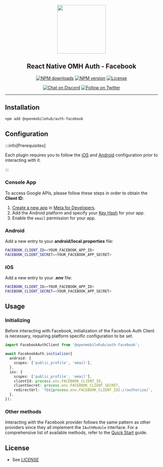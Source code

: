 <p align="center">
  <a href="https://www.openmobilehub.com/">
    <img width="160px" src="https://www.openmobilehub.com/images/logo/omh_logo.png"/><br/>
  </a>
  <h2 align="center">React Native OMH Auth - Facebook</h2>
</p>

<p align="center">
  <a href="https://www.npmjs.com/package/@openmobilehub/auth-facebook"><img src="https://img.shields.io/npm/dm/@openmobilehub/auth-facebook.svg?style=flat" alt="NPM downloads"/></a>
  <a href="https://www.npmjs.com/package/@openmobilehub/auth-facebook"><img src="https://img.shields.io/npm/v/@openmobilehub/auth-facebook.svg?style=flat" alt="NPM version"/></a>
  <a href="/LICENSE"><img src="https://img.shields.io/npm/l/@openmobilehub/auth-facebook.svg?style=flat" alt="License"/></a>
</p>

<p align="center">
  <a href="https://discord.com/invite/yTAFKbeVMw"><img src="https://img.shields.io/discord/1115727214827278446.svg?style=flat&colorA=7289da&label=Chat%20on%20Discord" alt="Chat on Discord"/></a>
  <a href="https://twitter.com/openmobilehub"><img src="https://img.shields.io/twitter/follow/rnfirebase.svg?style=flat&colorA=1da1f2&colorB=&label=Follow%20on%20Twitter" alt="Follow on Twitter"/></a>
</p>

---

## Installation

```bash
npm add @openmobilehub/auth-facebook
```

## Configuration

:::info[Prerequisites]

Each plugin requires you to follow the [iOS](https://www.openmobilehub.com/react-native-omh-auth/docs/getting-started#ios-configuration) and [Android](https://www.openmobilehub.com/react-native-omh-auth/docs/getting-started#android-configuration) configuration prior to interacting with it.

:::

### Console App

To access Google APIs, please follow these steps in order to obtain the **Client ID**:

1. [Create a new app](https://developers.facebook.com/docs/facebook-login/android) in [Meta for Developers](https://developers.facebook.com/apps).
2. Add the Android platform and specify your [Key Hash](https://developers.facebook.com/docs/facebook-login/android#6--provide-the-development-and-release-key-hashes-for-your-app) for your app.
3. Enable the `email` permission for your app.

### Android

Add a new entry to your **android/local.properties** file:

```bash title="android/local.properties"
FACEBOOK_CLIENT_ID=<YOUR_FACEBOOK_APP_ID>
FACEBOOK_CLIENT_SECRET=<YOUR_FACEBOOK_APP_SECRET>
```

### iOS

Add a new entry to your **.env** file:

```bash title=".env"
FACEBOOK_CLIENT_ID=<YOUR_FACEBOOK_APP_ID>
FACEBOOK_CLIENT_SECRET=<YOUR_FACEBOOK_APP_SECRET>
```

## Usage

### Initializing

Before interacting with Facebook, initialization of the Facebook Auth Client is necessary, requiring platform specific configuration to be set.

```typescript
import FacebookAuthClient from '@openmobilehub/auth-facebook';

await FacebookAuth.initialize({
  android: {
    scopes: ['public_profile', 'email'],
  },
  ios: {
    scopes: ['public_profile', 'email'],
    clientId: process.env.FACEBOOK_CLIENT_ID,
    clientSecret: process.env.FACEBOOK_CLIENT_SECRET,
    redirectUrl: `fb${process.env.FACEBOOK_CLIENT_ID}://authorize/`,
  },
});
```

### Other methods

Interacting with the Facebook provider follows the same pattern as other providers since they all implement the `IAuthModule` interface. For a comprehensive list of available methods, refer to the [Quick Start](https://www.openmobilehub.com/react-native-omh-auth/docs/getting-started#sign-in) guide.

## License

- See [LICENSE](https://github.com/openmobilehub/react-native-omh-auth/blob/main/LICENSE)
